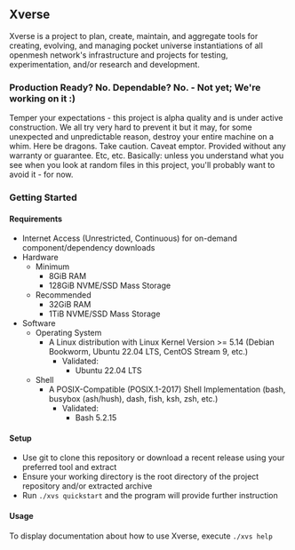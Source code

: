 ## Xverse

Xverse is a project to plan, create, maintain, and aggregate tools for creating, evolving, and managing
pocket universe instantiations of all openmesh network's infrastructure and projects for testing,
experimentation, and/or research and development.

### Production Ready? No. Dependable? No. - Not yet; We're working on it :)

Temper your expectations - this project is alpha quality and is under active construction.
We all try very hard to prevent it but it may, for some unexpected and unpredictable reason,
destroy your entire machine on a whim. Here be dragons. Take caution. Caveat emptor. Provided
without any warranty or guarantee. Etc, etc. Basically: unless you understand what you see when
you look at random files in this project, you'll probably want to avoid it - for now.

### Getting Started

#### Requirements

* Internet Access (Unrestricted, Continuous) for on-demand component/dependency downloads
* Hardware
  * Minimum
    * 8GiB RAM
    * 128GiB NVME/SSD Mass Storage
  * Recommended
    * 32GiB RAM
    * 1TiB NVME/SSD Mass Storage
* Software
  * Operating System
    * A Linux distribution with Linux Kernel Version >= 5.14 (Debian Bookworm, Ubuntu 22.04 LTS, CentOS Stream 9, etc.)
      * Validated:
        * Ubuntu 22.04 LTS
  * Shell
    * A POSIX-Compatible (POSIX.1-2017) Shell Implementation (bash, busybox (ash/hush), dash, fish, ksh, zsh, etc.)
      * Validated:
        * Bash 5.2.15

#### Setup

* Use git to clone this repository or download a recent release using your preferred tool and extract
* Ensure your working directory is the root directory of the project repository and/or extracted archive
* Run `./xvs quickstart` and the program will provide further instruction

#### Usage

  To display documentation about how to use Xverse, execute `./xvs help`
